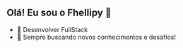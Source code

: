 ## Olá! Eu sou o Fhellipy 👋


- 🔭 Desenvolver FullStack
- 🌱 Sempre buscando novos conhecimentos e desafios!
